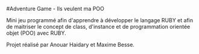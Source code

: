 #Adventure Game - Ils veulent ma POO

Mini jeu programmé afin d'apprendre à développer le langage RUBY et afin de maitriser le concept de class, d'instance et de programmation orientée objet (POO) avec RUBY.

Projet réalisé par Anouar Haidary et Maxime Besse.
